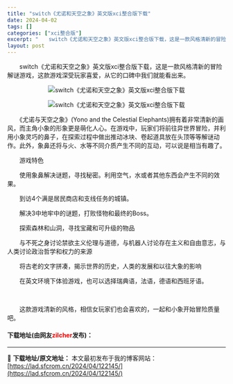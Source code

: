 ```yaml
---
title: "switch《尤诺和天空之象》英文版xci整合版下载"
date: 2024-04-02
tags: []
categories: ["xci整合版"]
excerpt: "　　switch《尤诺和天空之象》英文版xci整合版下载，这是一款风格清新的冒险解谜游戏，这款游戏深受玩家喜爱，从它的口碑中我们就能看出来。 　　《尤诺与天空之象》(Yono and the Celestial Elephants)拥有着非常清新的画风，而主角小象的形象更是萌化人心。在游戏中，玩家们&hellip;"
layout: post
---
```


 <p>　　switch《尤诺和天空之象》英文版xci整合版下载，这是一款风格清新的冒险解谜游戏，这款游戏深受玩家喜爱，从它的口碑中我们就能看出来。</p> <p align="center"><img align="" border="0" src="https://lad.sfcrom.cn/wp-content/uploads/2024/04/20240402_660be004bb577.webp" alt="switch《尤诺和天空之象》英文版xci整合版下载" /></p> <p align="center"><img align="" border="0" src="https://lad.sfcrom.cn/wp-content/uploads/2024/04/20240402_660be00615707.webp" alt="switch《尤诺和天空之象》英文版xci整合版下载" /></p> <p>　　《尤诺与天空之象》(Yono and the Celestial Elephants)拥有着非常清新的画风，而主角小象的形象更是萌化人心。在游戏中，玩家们将前往异世界冒险，并利用小象灵巧的鼻子，在探索过程中做出推动冰块、卷起道具放在头顶等等解谜动作。此外，象鼻还将与火、水等不同介质产生不同的互动，可以说是相当有趣了。</p> <p>　　游戏特色</p> <p>　　使用象鼻解决谜题，寻找秘密。利用空气，水或者其他东西会产生不同的效果。</p> <p>　　到访4个满是居民商店和支线任务的城镇。</p> <p>　　解决3中地牢中的谜题，打败怪物和最终的Boss。</p> <p>　　探索森林和山洞，寻找宝藏和可升级的物品</p> <p>　　与不死之身讨论禁欲主义伦理与道德，与机器人讨论存在主义和自由意志，与人类讨论政治哲学和权力的来源</p> <p>　　将古老的文字拼凑，揭示世界的历史，人类的发展和以往大象的影响</p> <p>　　在英文环境下体验游戏，也可以选择瑞典语，法语，德语和西班牙语。</p> <p>&nbsp;</p> <p>　　这款游戏清新的风格，相信女玩家们也会喜欢的，一起和小象开始冒险质量吧。</p> <p><h4>下载地址(由网友<font color="red">zilcher</font>发布)：</h4></p> 

---
📖 **下载地址/原文地址：** 本文最初发布于我的博客网站：[https://lad.sfcrom.cn/2024/04/122145/](https://lad.sfcrom.cn/2024/04/122145/)
